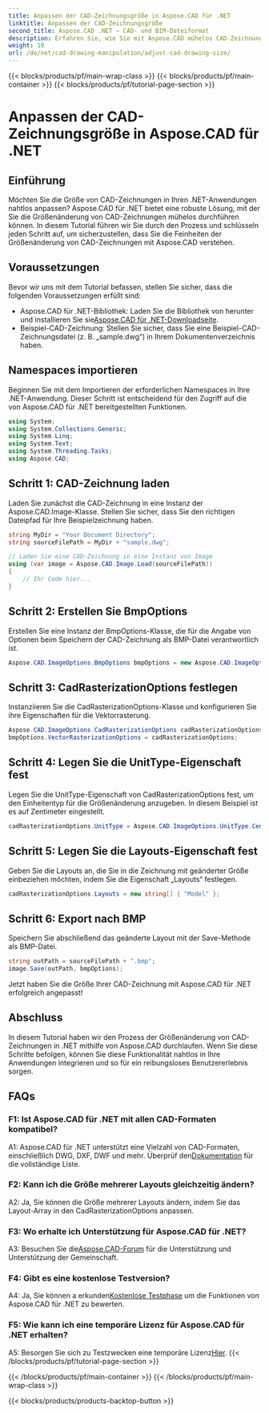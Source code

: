 ```yaml
---
title: Anpassen der CAD-Zeichnungsgröße in Aspose.CAD für .NET
linktitle: Anpassen der CAD-Zeichnungsgröße
second_title: Aspose.CAD .NET – CAD- und BIM-Dateiformat
description: Erfahren Sie, wie Sie mit Aspose.CAD mühelos CAD-Zeichnungsgrößen in .NET anpassen. Befolgen Sie unsere Schritt-für-Schritt-Anleitung für eine nahtlose Größenänderung.
weight: 10
url: /de/net/cad-drawing-manipulation/adjust-cad-drawing-size/
---
```


{{< blocks/products/pf/main-wrap-class >}}
{{< blocks/products/pf/main-container >}}
{{< blocks/products/pf/tutorial-page-section >}}

# Anpassen der CAD-Zeichnungsgröße in Aspose.CAD für .NET

## Einführung

Möchten Sie die Größe von CAD-Zeichnungen in Ihren .NET-Anwendungen nahtlos anpassen? Aspose.CAD für .NET bietet eine robuste Lösung, mit der Sie die Größenänderung von CAD-Zeichnungen mühelos durchführen können. In diesem Tutorial führen wir Sie durch den Prozess und schlüsseln jeden Schritt auf, um sicherzustellen, dass Sie die Feinheiten der Größenänderung von CAD-Zeichnungen mit Aspose.CAD verstehen.

## Voraussetzungen

Bevor wir uns mit dem Tutorial befassen, stellen Sie sicher, dass die folgenden Voraussetzungen erfüllt sind:

- Aspose.CAD für .NET-Bibliothek: Laden Sie die Bibliothek von herunter und installieren Sie sie[Aspose.CAD für .NET-Downloadseite](https://releases.aspose.com/cad/net/).
- Beispiel-CAD-Zeichnung: Stellen Sie sicher, dass Sie eine Beispiel-CAD-Zeichnungsdatei (z. B. „sample.dwg“) in Ihrem Dokumentenverzeichnis haben.

## Namespaces importieren

Beginnen Sie mit dem Importieren der erforderlichen Namespaces in Ihre .NET-Anwendung. Dieser Schritt ist entscheidend für den Zugriff auf die von Aspose.CAD für .NET bereitgestellten Funktionen.

```csharp
using System;
using System.Collections.Generic;
using System.Linq;
using System.Text;
using System.Threading.Tasks;
using Aspose.CAD;
```

## Schritt 1: CAD-Zeichnung laden

Laden Sie zunächst die CAD-Zeichnung in eine Instanz der Aspose.CAD.Image-Klasse. Stellen Sie sicher, dass Sie den richtigen Dateipfad für Ihre Beispielzeichnung haben.

```csharp
string MyDir = "Your Document Directory";
string sourceFilePath = MyDir + "sample.dwg";

// Laden Sie eine CAD-Zeichnung in eine Instanz von Image
using (var image = Aspose.CAD.Image.Load(sourceFilePath))
{
    // Ihr Code hier...
}
```

## Schritt 2: Erstellen Sie BmpOptions

Erstellen Sie eine Instanz der BmpOptions-Klasse, die für die Angabe von Optionen beim Speichern der CAD-Zeichnung als BMP-Datei verantwortlich ist.

```csharp
Aspose.CAD.ImageOptions.BmpOptions bmpOptions = new Aspose.CAD.ImageOptions.BmpOptions();
```

## Schritt 3: CadRasterizationOptions festlegen

Instanziieren Sie die CadRasterizationOptions-Klasse und konfigurieren Sie ihre Eigenschaften für die Vektorrasterung.

```csharp
Aspose.CAD.ImageOptions.CadRasterizationOptions cadRasterizationOptions = new Aspose.CAD.ImageOptions.CadRasterizationOptions();
bmpOptions.VectorRasterizationOptions = cadRasterizationOptions;
```

## Schritt 4: Legen Sie die UnitType-Eigenschaft fest

Legen Sie die UnitType-Eigenschaft von CadRasterizationOptions fest, um den Einheitentyp für die Größenänderung anzugeben. In diesem Beispiel ist es auf Zentimeter eingestellt.

```csharp
cadRasterizationOptions.UnitType = Aspose.CAD.ImageOptions.UnitType.Centimeter;
```

## Schritt 5: Legen Sie die Layouts-Eigenschaft fest

Geben Sie die Layouts an, die Sie in die Zeichnung mit geänderter Größe einbeziehen möchten, indem Sie die Eigenschaft „Layouts“ festlegen.

```csharp
cadRasterizationOptions.Layouts = new string[] { "Model" };
```

## Schritt 6: Export nach BMP

Speichern Sie abschließend das geänderte Layout mit der Save-Methode als BMP-Datei.

```csharp
string outPath = sourceFilePath + ".bmp";
image.Save(outPath, bmpOptions);
```

Jetzt haben Sie die Größe Ihrer CAD-Zeichnung mit Aspose.CAD für .NET erfolgreich angepasst!

## Abschluss

In diesem Tutorial haben wir den Prozess der Größenänderung von CAD-Zeichnungen in .NET mithilfe von Aspose.CAD durchlaufen. Wenn Sie diese Schritte befolgen, können Sie diese Funktionalität nahtlos in Ihre Anwendungen integrieren und so für ein reibungsloses Benutzererlebnis sorgen.

## FAQs

### F1: Ist Aspose.CAD für .NET mit allen CAD-Formaten kompatibel?

 A1: Aspose.CAD für .NET unterstützt eine Vielzahl von CAD-Formaten, einschließlich DWG, DXF, DWF und mehr. Überprüf den[Dokumentation](https://reference.aspose.com/cad/net/) für die vollständige Liste.

### F2: Kann ich die Größe mehrerer Layouts gleichzeitig ändern?

A2: Ja, Sie können die Größe mehrerer Layouts ändern, indem Sie das Layout-Array in den CadRasterizationOptions anpassen.

### F3: Wo erhalte ich Unterstützung für Aspose.CAD für .NET?

 A3: Besuchen Sie die[Aspose.CAD-Forum](https://forum.aspose.com/c/cad/19) für die Unterstützung und Unterstützung der Gemeinschaft.

### F4: Gibt es eine kostenlose Testversion?

 A4: Ja, Sie können a erkunden[Kostenlose Testphase](https://releases.aspose.com/) um die Funktionen von Aspose.CAD für .NET zu bewerten.

### F5: Wie kann ich eine temporäre Lizenz für Aspose.CAD für .NET erhalten?

 A5: Besorgen Sie sich zu Testzwecken eine temporäre Lizenz[Hier](https://purchase.aspose.com/temporary-license/).
{{< /blocks/products/pf/tutorial-page-section >}}

{{< /blocks/products/pf/main-container >}}
{{< /blocks/products/pf/main-wrap-class >}}

{{< blocks/products/products-backtop-button >}}
